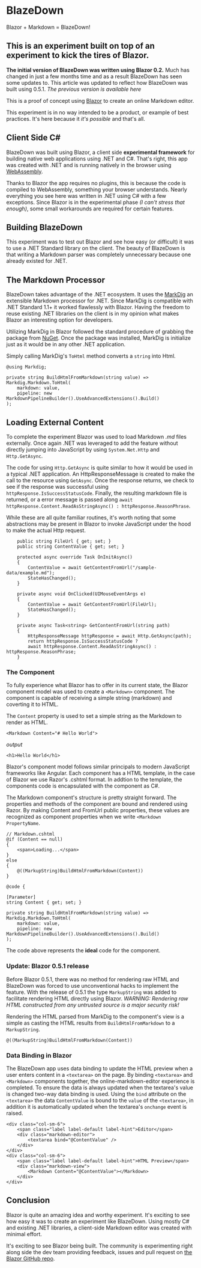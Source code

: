 # BlazeDown

Blazor + Markdown = BlazeDown!

## This is an experiment built on top of an experiment to kick the tires of **Blazor**. 

**The initial version of BlazeDown was written using Blazor 0.2.** Much has changed in just a few months time and as a result BlazeDown has seen some updates to. This article was updated to reflect how BlazeDown was built using 0.5.1. _The previous version is available here_

This is a proof of concept using [Blazor](https://blogs.msdn.microsoft.com/webdev/2018/07/25/blazor-0-5-0-experimental-release-now-available/) to create an online Markdown editor.

This experiment is in no way intended to be a product, or example of best practices. It's here because it *it's possible* and that's all.

## Client Side C#

BlazeDown was built using Blazor, a client side **experimental framework** for building native web applications using .NET and C#. That's right, this app was created with .NET and is running natively in the browser using [WebAssembly](https://blogs.msdn.microsoft.com/webdev/2018/02/06/blazor-experimental-project/).

Thanks to Blazor the app requires no plugins, this is because the code is compiled to WebAssembly, something your browser understands. Nearly everything you see here was written in .NET using C# with a few exceptions. Since Blazor is in the experimental phase *(I can't stress that enough)*, some small workarounds are required for certain features.

## Building BlazeDown

This experiment was to test out Blazor and see how easy (or difficult) it was to use a .NET Standard library on the client. The beauty of BlazeDown is that writing a Markdown parser was completely unnecessary because one already existed for .NET.

## The Markdown Processor

BlazeDown takes advantage of the .NET ecosystem. It uses the [MarkDig](https://www.nuget.org/packages/Markdig/) an extensible Markdown processor for .NET. Since MarkDig is compatible with .NET Standard 1.1+ it worked flawlessly with Blazor. Having the freedom to reuse existing .NET libraries on the client is in my opinion what makes Blazor an interesting option for developers.

Utilizing MarkDig in Blazor followed the standard procedure of grabbing the package from [NuGet](https://www.nuget.org). Once the package was installed, MarkDig is initialize just as it would be in any other .NET application.

Simply calling MarkDig's `ToHtml` method converts a `string` into Html.

```
@using Markdig;

private string BuildHtmlFromMarkdown(string value) => Markdig.Markdown.ToHtml(
    markdown: value,
    pipeline: new MarkdownPipelineBuilder().UseAdvancedExtensions().Build()
);
```

## Loading External Content

To complete the experiment Blazor was used to load Markdown _.md_ files externally. Once again .NET was leveraged to add the feature without directly jumping into JavaScript by using `System.Net.Http` and `Http.GetAsync`.

The code for using `Http.GetAsync` is quite similar to how it would be used in a typical .NET application. An HttpResponseMessage is created to make the call to the resource using `GetAsync`. Once the response returns, we check to see if the response was successful using `httpResponse.IsSuccessStatusCode`. Finally, the resulting markdown file is returned, or a error message is passed along `await httpResponse.Content.ReadAsStringAsync() : httpResponse.ReasonPhrase`.

While these are all quite familiar routines, it's worth noting that some abstractions may be present in Blazor to invoke JavaScript under the hood to make the actual Http request.

```
    public string FileUrl { get; set; }
    public string ContentValue { get; set; }

    protected async override Task OnInitAsync()
    {
        ContentValue = await GetContentFromUrl("/sample-data/example.md");
        StateHasChanged();
    }

    private async void OnClicked(UIMouseEventArgs e)
    {
        ContentValue = await GetContentFromUrl(FileUrl);
        StateHasChanged();
    }

    private async Task<string> GetContentFromUrl(string path)
    {
        HttpResponseMessage httpResponse = await Http.GetAsync(path);
        return httpResponse.IsSuccessStatusCode ?
        await httpResponse.Content.ReadAsStringAsync() : httpResponse.ReasonPhrase;
    }

```
### The Component

To fully experience what Blazor has to offer in its current state, the Blazor component model was used to create a `<Markdown>` component. The component is capable of receiving a simple string (markdown) and coverting it to HTML.

The `Content` property is used to set a simple string as the Markdown to render as HTML.

```<Markdown Content="# Hello World">```

_output_

```<h1>Hello World</h1>```

Blazor's component model follows similar principals to modern JavaScript frameworks like Angular. Each component has a HTML template, in the case of Blazor we use Razor's .cshtml format. In addtion to the template, the components code is encapsulated with the component as C#.

The Markdown component's structure is pretty straight forward. The properties and methods of the component are bound and rendered using Razor. By making Content and FromUrl public properties, these values are recognized as component properties when we write `<Markdown PropertyName`.

```
// Markdown.cshtml
@if (Content == null)
{
    <span>Loading...</span>
}
else
{
    @((MarkupString)BuildHtmlFromMarkdown(Content))
}

@code {

[Parameter]
string Content { get; set; }

private string BuildHtmlFromMarkdown(string value) => Markdig.Markdown.ToHtml(
    markdown: value,
    pipeline: new MarkdownPipelineBuilder().UseAdvancedExtensions().Build()
);
```
The code above represents the **ideal** code for the component. 

### Update: Blazor 0.5.1 release 

Before Blazor 0.5.1, there was no method for rendering raw HTML and BlazeDown was forced to use unconventional hacks to implement the feature. With the release of 0.5.1 the type `MarkupString` was added to facilitate rendering HTML directly using Blazor. _WARNING: Rendering raw HTML constructed from any untrusted source is a major security risk!_

Rendering the HTML parsed from MarkDig to the component's view is a simple as casting the HTML results from `BuildHtmlFromMarkdown` to a `MarkupString`.

```
@((MarkupString)BuildHtmlFromMarkdown(Content))
```
### Data Binding in Blazor

The BlazeDown app uses data binding to update the HTML preview when a user enters content in a `<textarea>` on the page. By binding `<textarea>` and `<Markdown>` components together, the online-markdown-editor experience is completed. To ensure the data is always updated when the textarea's value is changed two-way data binding is used. Using the `bind` attribute on the `<textarea>` the data `ContentValue` is bound to the `value` of the `<textarea>`, in addition it is automatically updated when the textarea's `onchange` event is raised.

```
<div class="col-sm-6">
    <span class="label label-default label-hint">Editor</span>
    <div class="markdown-editor">
        <textarea bind="@ContentValue" />
    </div>
</div>
<div class="col-sm-6">
    <span class="label label-default label-hint">HTML Preview</span>
    <div class="markdown-view">
        <Markdown Content="@ContentValue"></Markdown>
    </div>
</div>

```
## Conclusion

Blazor is quite an amazing idea and worthy experiment. It's exciting to see how easy it was to create an experiment like BlazeDown. Using mostly C# and existing .NET libraries, a client-side Markdown editor was created with minimal effort.

It's exciting to see Blazor being built. The community is experimenting right along side the dev team providing feedback, issues and pull request on [the Blazor GitHub repo](https://github.com/aspnet/Blazor).